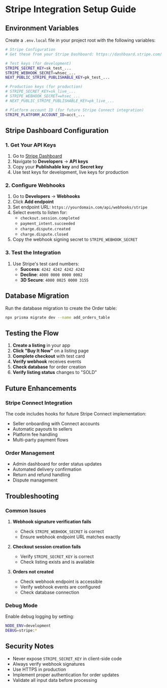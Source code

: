 # Stripe Integration Setup Guide

## Environment Variables

Create a `.env.local` file in your project root with the following variables:

```bash
# Stripe Configuration
# Get these from your Stripe Dashboard: https://dashboard.stripe.com/

# Test keys (for development)
STRIPE_SECRET_KEY=sk_test_...
STRIPE_WEBHOOK_SECRET=whsec_...
NEXT_PUBLIC_STRIPE_PUBLISHABLE_KEY=pk_test_...

# Production keys (for production)
# STRIPE_SECRET_KEY=sk_live_...
# STRIPE_WEBHOOK_SECRET=whsec_...
# NEXT_PUBLIC_STRIPE_PUBLISHABLE_KEY=pk_live_...

# Platform account ID (for future Stripe Connect integration)
STRIPE_PLATFORM_ACCOUNT_ID=acct_...
```

## Stripe Dashboard Configuration

### 1. Get Your API Keys

1. Go to [Stripe Dashboard](https://dashboard.stripe.com/)
2. Navigate to **Developers** → **API keys**
3. Copy your **Publishable key** and **Secret key**
4. Use test keys for development, live keys for production

### 2. Configure Webhooks

1. Go to **Developers** → **Webhooks**
2. Click **Add endpoint**
3. Set endpoint URL: `https://yourdomain.com/api/webhooks/stripe`
4. Select events to listen for:
   - `checkout.session.completed`
   - `payment_intent.succeeded`
   - `charge.dispute.created`
   - `charge.dispute.closed`
5. Copy the webhook signing secret to `STRIPE_WEBHOOK_SECRET`

### 3. Test the Integration

1. Use Stripe's test card numbers:
   - **Success**: `4242 4242 4242 4242`
   - **Decline**: `4000 0000 0000 0002`
   - **3D Secure**: `4000 0025 0000 3155`

## Database Migration

Run the database migration to create the Order table:

```bash
npx prisma migrate dev --name add_orders_table
```

## Testing the Flow

1. **Create a listing** in your app
2. **Click "Buy It Now"** on a listing page
3. **Complete checkout** with test card
4. **Verify webhook** receives events
5. **Check database** for order creation
6. **Verify listing status** changes to "SOLD"

## Future Enhancements

### Stripe Connect Integration

The code includes hooks for future Stripe Connect implementation:

- Seller onboarding with Connect accounts
- Automatic payouts to sellers
- Platform fee handling
- Multi-party payment flows

### Order Management

- Admin dashboard for order status updates
- Automated delivery confirmation
- Return and refund handling
- Dispute management

## Troubleshooting

### Common Issues

1. **Webhook signature verification fails**
   - Check `STRIPE_WEBHOOK_SECRET` is correct
   - Ensure webhook endpoint URL matches exactly

2. **Checkout session creation fails**
   - Verify `STRIPE_SECRET_KEY` is correct
   - Check listing exists and is available

3. **Orders not created**
   - Check webhook endpoint is accessible
   - Verify webhook events are configured
   - Check database connection

### Debug Mode

Enable debug logging by setting:

```bash
NODE_ENV=development
DEBUG=stripe:*
```

## Security Notes

- Never expose `STRIPE_SECRET_KEY` in client-side code
- Always verify webhook signatures
- Use HTTPS in production
- Implement proper authentication for order updates
- Validate all input data before processing

